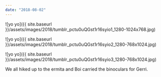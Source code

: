 ```yaml
---
date: "2018-08-02"
---
```


![yo yo]({{ site.baseurl }}/assets/images/2018/tumblr_pctu0uQGst1r16syio1_1280-1024x768.jpg)

![yo yo]({{ site.baseurl }}/assets/images/2018/tumblr_pctu0uQGst1r16syio2_1280-768x1024.jpg)

![yo yo]({{ site.baseurl }}/assets/images/2018/tumblr_pctu0uQGst1r16syio3_1280-768x1024.jpg)

We all hiked up to the ermita and Boi carried the binoculars for Gerri.

